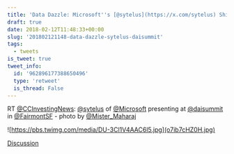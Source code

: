 ```yaml
---
title: 'Data Dazzle: Microsoft''s [@sytelus](https://x.com/sytelus) Shines at DAISummit'
draft: true
date: 2018-02-12T11:48:33+00:00
slug: '201802121148-data-dazzle-sytelus-daisummit'
tags:
  - tweets
is_tweet: true
tweet_info:
  id: '962896177388650496'
  type: 'retweet'
  is_thread: False
---
```




RT [@CCInvestingNews](https://x.com/CCInvestingNews): [@sytelus](https://x.com/sytelus) of [@Microsoft](https://x.com/Microsoft) presenting at [@daisummit](https://x.com/daisummit) in [@FairmontSF](https://x.com/FairmontSF) - photo by [@Mister_Maharaj](https://x.com/Mister_Maharaj) 

![https://pbs.twimg.com/media/DU-3Cl1V4AAC6l5.jpg](o7ib7cHZ0H.jpg)

[Discussion](https://x.com/sytelus/status/962896177388650496)
